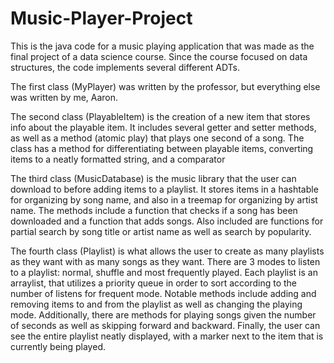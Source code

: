 # Music-Player-Project
This is the java code for a music playing application that was made as the final project of a data science course.
Since the course focused on data structures, the code implements several different ADTs.

The first class (MyPlayer) was written by the professor, but everything else was written by me, Aaron.

The second class (PlayableItem) is the creation of a new item that stores info about the playable item.
It includes several getter and setter methods, as well as a method (atomic play) that plays one second of a song.
The class has a method for differentiating between playable items, converting items to a neatly formatted string, and a comparator

The third class (MusicDatabase) is the music library that the user can download to before adding items to a playlist.
It stores items in a hashtable for organizing by song name, and also in a treemap for organizing by artist name.
The methods include a function that checks if a song has been downloaded and a function that adds songs. 
Also included are functions for partial search by song title or artist name as well as search by popularity.

The fourth class (Playlist) is what allows the user to create as many playlists as they want with as many songs as they want.
There are 3 modes to listen to a playlist: normal, shuffle and most frequently played.
Each playlist is an arraylist, that utilizes a priority queue in order to sort according to the number of listens for frequent mode.
Notable methods include adding and removing items to and from the playlist as well as changing the playing mode.
Additionally, there are methods for playing songs given the number of seconds as well as skipping forward and backward.
Finally, the user can see the entire playlist neatly displayed, with a marker next to the item that is currently being played.

